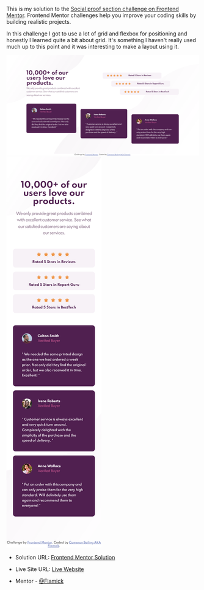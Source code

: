 This is my solution to the [Social proof section challenge on Frontend Mentor](https://www.frontendmentor.io/challenges/social-proof-section-6e0qTv_bA). Frontend Mentor challenges help you improve your coding skills by building realistic projects. 

In this challenge I got to use a lot of grid and flexbox for positioning and honestly I learned quite a bit about grid. It's something I haven't really used much up to this point and it was interesting to make a layout using it. 

![](dist/images/screenshot.png)
![](dist/images/screenshot_mobile.png)



- Solution URL: [Frontend Mentor Solution](https://www.frontendmentor.io/challenges/social-proof-section-6e0qTv_bA/hub/html5-and-css-with-sass-to-compile-the-css-cvgNJmL5Z)
- Live Site URL: [Live Website](https://elated-hugle-ceb7b2.netlify.app/)

-  Mentor - [@Flamick](https://www.frontendmentor.io/profile/flamick)